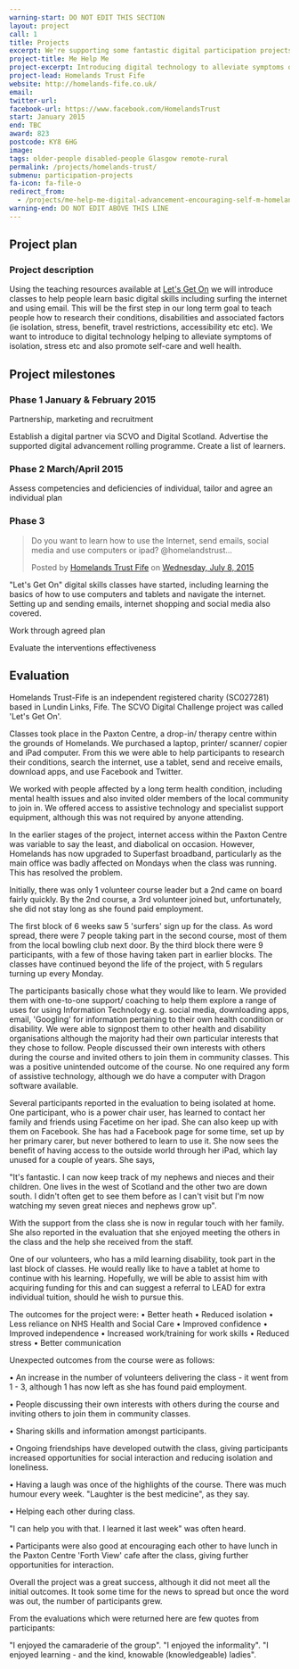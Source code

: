 ```yaml
---
warning-start: DO NOT EDIT THIS SECTION
layout: project
call: 1
title: Projects
excerpt: We're supporting some fantastic digital participation projects. Here are their stories.
project-title: Me Help Me
project-excerpt: Introducing digital technology to alleviate symptoms of isolation and stress and also promote self-care and good health
project-lead: Homelands Trust Fife
website: http://homelands-fife.co.uk/
email:
twitter-url:
facebook-url: https://www.facebook.com/HomelandsTrust
start: January 2015
end: TBC
award: 823
postcode: KY8 6HG
image:
tags: older-people disabled-people Glasgow remote-rural
permalink: /projects/homelands-trust/
submenu: participation-projects
fa-icon: fa-file-o
redirect_from:
  - /projects/me-help-me-digital-advancement-encouraging-self-m-homelands-trust-fife/
warning-end: DO NOT EDIT ABOVE THIS LINE
---
```


## Project plan

### Project description

Using the teaching resources available at [Let's Get On](http://www.letsgeton.scot/help-others-get-online/) we will introduce classes to help people learn basic digital skills including surfing the internet and using email. This will be the first step in our long term goal to teach people how to research their conditions, disabilities and associated factors (ie isolation, stress, benefit, travel restrictions, accessibility etc etc). We want to introduce to digital technology helping to alleviate symptoms of isolation, stress etc and also promote self-care and well health.


## Project milestones

### Phase 1 January & February 2015

Partnership, marketing and recruitment

Establish a digital partner via SCVO and Digital Scotland. Advertise the supported digital advancement rolling programme. Create a list of learners.

### Phase 2 March/April 2015

Assess competencies and deficiencies of individual, tailor and agree an individual plan

### Phase 3

<div id="fb-root"></div><script>(function(d, s, id) {  var js, fjs = d.getElementsByTagName(s)[0];  if (d.getElementById(id)) return;  js = d.createElement(s); js.id = id;  js.src = "//connect.facebook.net/en_US/sdk.js#xfbml=1&version=v2.3";  fjs.parentNode.insertBefore(js, fjs);}(document, 'script', 'facebook-jssdk'));</script><div class="fb-post" data-href="https://www.facebook.com/HomelandsTrust/posts/897082917018573:0" data-width="500"><div class="fb-xfbml-parse-ignore"><blockquote cite="https://www.facebook.com/HomelandsTrust/posts/897082917018573:0"><p>Do you want to learn how to use the Internet, send emails, social media and use computers or ipad? &#064;homelandstrust...</p>Posted by <a href="https://www.facebook.com/HomelandsTrust">Homelands Trust Fife</a> on&nbsp;<a href="https://www.facebook.com/HomelandsTrust/posts/897082917018573:0">Wednesday, July 8, 2015</a></blockquote></div></div>

"Let's Get On" digital skills classes have started, including learning the basics of how to use computers and tablets and navigate the internet. Setting up and sending emails, internet shopping and social media also covered.

Work through agreed plan

Evaluate the interventions effectiveness


## Evaluation

Homelands Trust-Fife is an independent registered charity (SC027281) based in Lundin Links, Fife. The SCVO Digital Challenge project was called 'Let's Get On'.

Classes took place in the Paxton Centre, a drop-in/ therapy centre within the grounds of Homelands. We purchased a laptop, printer/ scanner/ copier and iPad computer. From this we were able to help participants to research their conditions, search the internet, use a tablet, send and receive emails, download apps, and use Facebook and Twitter.

We worked with people affected by a long term health condition, including mental health issues and also invited older members of the local community to join in. We offered access to assistive technology and specialist support equipment, although this was not required by anyone attending.

In the earlier stages of the project, internet access within the Paxton Centre was variable to say the least, and diabolical on occasion. However, Homelands has now upgraded to Superfast broadband, particularly as the main office was badly affected on Mondays when the class was running. This has resolved the problem.

Initially, there was only 1 volunteer course leader but a 2nd came on board fairly quickly. By the 2nd course, a 3rd volunteer joined but, unfortunately,  she did not stay long as she found paid employment.

The first block of 6 weeks saw 5 'surfers' sign up for the class. As word spread, there were 7 people taking part in the second course, most of them from the local bowling club next door. By the third block there were 9 participants, with a few of those having taken part in earlier blocks. The classes have continued beyond the life of the project, with 5 regulars turning up every Monday.

The participants basically chose what they would like to learn. We provided them with one-to-one support/ coaching to help them explore a range of uses for using Information Technology e.g. social media, downloading apps, email, 'Googling' for information pertaining to their own health condition or disability. We were able to signpost them to other health and disability organisations although the majority had their own particular interests that they chose to follow. People discussed their own interests with others during the course and invited others to join them in community classes. This was a positive unintended outcome of the course. No one required any form of assistive technology, although we do have a computer with Dragon software available.

Several participants reported in the evaluation to being isolated at home. One participant, who is a power chair user, has learned to contact her family and friends using Facetime on her ipad. She can also keep up with them on Facebook. She has had a Facebook page for some time, set up by her primary carer, but never bothered to learn to use it. She now sees the benefit of having access to the outside world through her iPad, which lay unused for a couple of years. She says,

"It's fantastic. I can now keep track of my nephews and nieces and their children. One lives in the west of Scotland and the other two are down south. I didn't often get to see them before as I can't visit but I'm now watching my seven great nieces and nephews grow up".

With the support from the class she is now in regular touch with her family. She also reported in the evaluation that she enjoyed meeting the others in the class and the help she received from the staff.

One of our volunteers, who has a mild learning disability, took part in the last block of classes. He would really like to have a tablet at home to continue with his learning. Hopefully, we will be able to assist him with acquiring funding for this and can suggest a referral to LEAD for extra individual tuition, should he wish to pursue this.

The outcomes for the project were:
•	Better heath
•	Reduced isolation
•	Less reliance on NHS Health and Social Care
•	Improved confidence
•	Improved independence
•	Increased work/training for work skills
•	Reduced stress
•	Better communication

Unexpected outcomes from the course were as follows:

•	An increase in the number of volunteers delivering the class - it went from 1 - 3, although 1 has now left as she has found paid employment.

•	People discussing their own interests with others during the course and inviting others to join them in community classes.

•	Sharing skills and information amongst participants.

•	Ongoing friendships have developed outwith the class, giving participants increased opportunities for social interaction and reducing isolation and loneliness.

•	Having a laugh was once of the highlights of the course. There was much humour every week. "Laughter is the best medicine", as they say.

•	Helping each other during class.

"I can help you with that. I learned it last week" was often heard.

•	Participants were also good at encouraging each other to have lunch in the Paxton Centre 'Forth View' cafe after the class, giving further opportunities for interaction.

Overall the project was a great success, although it did not meet all the initial outcomes. It took some time for the news to spread but once the word was out, the number of participants grew.

From the evaluations which were returned here are few quotes from participants:

"I enjoyed the camaraderie of the group".
"I enjoyed the informality".
"I enjoyed learning - and the kind, knowable (knowledgeable) ladies".
